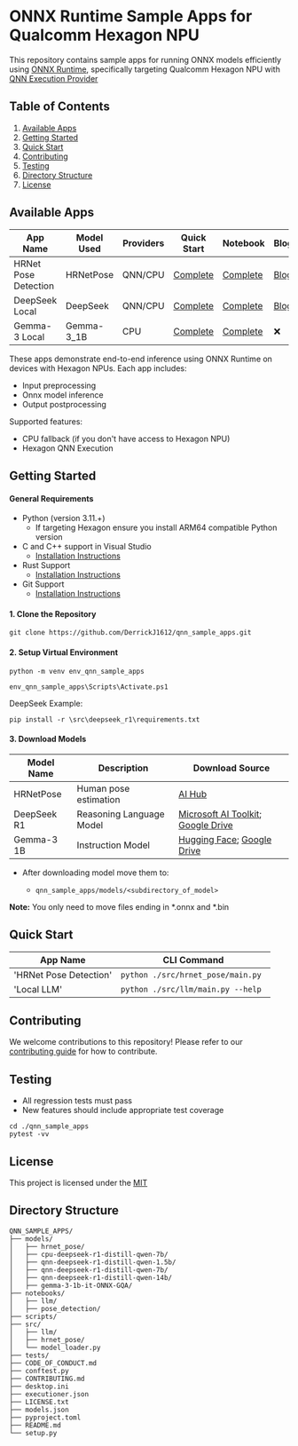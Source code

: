 # ONNX Runtime Sample Apps for Qualcomm Hexagon NPU
This repository contains sample apps for running ONNX models efficiently using [ONNX Runtime](https://onnxruntime.ai/), specifically targeting Qualcomm Hexagon NPU with [QNN Execution Provider](https://onnxruntime.ai/docs/execution-providers/QNN-ExecutionProvider.html)
## Table of Contents
1. [Available Apps](#available-apps)
2. [Getting Started](#getting-started)
3. [Quick Start](#quick-start)
4. [Contributing](#contributing)
5. [Testing](#testing)
6. [Directory Structure](#directory-structure)
7. [License](#license)

## Available Apps
| App Name | Model Used | Providers | Quick Start | Notebook | Blog | Video |
|----------|------------|-----------|-------------|----------|-------|------|
| HRNet Pose Detection | HRNetPose | QNN/CPU | [Complete](#quick-start) | [Complete](./notebooks/pose_detection/) | [Blog](https://www.qualcomm.com/developer/blog/2025/03/enable-pose-detection-snapdragon-x-elite-step-by-step-tutorial) | [Youtube](https://youtu.be/OASSOhlSpfY?si=gNJLRHAxpl4IUflv) |
| DeepSeek Local | DeepSeek | QNN/CPU | [Complete](#quick-start) | [Complete](./notebooks/llm/) | [Blog](https://www.qualcomm.com/developer/project/5-part-series--enable-deepseek-on-snapdragon-x-elite)  | [Youtube](https://www.youtube.com/watch?v=VRDB_ob7ulA) |
| Gemma-3 Local | Gemma-3_1B | CPU | [Complete](#quick-start) | [Complete](./notebooks/llm) | ❌ | ❌

These apps demonstrate end-to-end inference using ONNX Runtime on devices with Hexagon NPUs. Each app includes:
- Input preprocessing
- Onnx model inference
- Output postprocessing
  
Supported features:
- CPU fallback (if you don't have access to Hexagon NPU)
- Hexagon QNN Execution

## Getting Started
#### General Requirements
- Python (version 3.11.+)
   - If targeting Hexagon ensure you install ARM64 compatible Python version
- C and C++ support in Visual Studio
   - [Installation Instructions](https://learn.microsoft.com/en-us/cpp/build/vscpp-step-0-installation?view=msvc-170)
- Rust Support
   - [Installation Instructions](https://rustup.rs/)
 - Git Support
   - [Installation Instructions](https://git-scm.com/downloads/win)
#### 1. Clone the Repository
```
git clone https://github.com/DerrickJ1612/qnn_sample_apps.git
```
#### 2. Setup Virtual Environment
```
python -m venv env_qnn_sample_apps
```
```
env_qnn_sample_apps\Scripts\Activate.ps1
```
DeepSeek Example:
```
pip install -r \src\deepseek_r1\requirements.txt
```
#### 3. Download Models
| Model Name  | Description              | Download Source                                                                                                                                                                                                            |
|-------------|--------------------------|----------------------------------------------------------------------------------------------------------------------------------------------------------------------------------------------------------------------------|
| HRNetPose   | Human pose estimation    | [AI Hub](https://aihub.qualcomm.com/compute/models/hrnet_pose?domain=Computer+Vision&useCase=Pose+Estimation)                                                                                                              |
| DeepSeek R1 | Reasoning Language Model | [Microsoft AI Toolkit](https://marketplace.visualstudio.com/items?itemName=ms-windows-ai-studio.windows-ai-studio); [Google Drive](https://drive.google.com/drive/folders/1hCopYw7rMdeOm3zV6NC2do9orzpKqAMf?usp=sharing)   | 
| Gemma-3 1B | Instruction Model | [Hugging Face](https://huggingface.co/onnx-community/gemma-3-1b-it-ONNX-GQA); [Google Drive](https://drive.google.com/drive/folders/1hCopYw7rMdeOm3zV6NC2do9orzpKqAMf?usp=sharing) |

- After downloading model move them to: 

  - `qnn_sample_apps/models/<subdirectory_of_model>`

**Note:** You only need to move files ending in *.onnx and *.bin


## Quick Start

| App Name               | CLI Command                                  |
|------------------------|----------------------------------------------|
| 'HRNet Pose Detection' | `python ./src/hrnet_pose/main.py `       |
| 'Local LLM'       | `python ./src/llm/main.py --help` |

## Contributing
We welcome contributions to this repository! Please refer to our [contributing guide](CONTRIBUTING.md) for how to contribute.

## Testing
- All regression tests must pass
- New features should include appropriate test coverage
```
cd ./qnn_sample_apps
pytest -vv
```
## License
This project is licensed under the [MIT](https://github.com/DerrickJ1612/qnn_sample_apps/blob/main/LICENSE.txt)

## Directory Structure
```
QNN_SAMPLE_APPS/
├── models/
│   ├── hrnet_pose/
│   ├── cpu-deepseek-r1-distill-qwen-7b/
│   ├── qnn-deepseek-r1-distill-qwen-1.5b/
│   ├── qnn-deepseek-r1-distill-qwen-7b/
│   ├── qnn-deepseek-r1-distill-qwen-14b/
│   ├── gemma-3-1b-it-ONNX-GQA/
├── notebooks/
│   ├── llm/
│   ├── pose_detection/
├── scripts/
├── src/
│   ├── llm/
│   ├── hrnet_pose/
│   └── model_loader.py
├── tests/
├── CODE_OF_CONDUCT.md
├── conftest.py
├── CONTRIBUTING.md
├── desktop.ini
├── executioner.json
├── LICENSE.txt
├── models.json
├── pyproject.toml
├── README.md
└── setup.py
```


